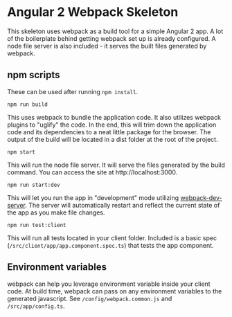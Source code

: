 # Angular 2 Webpack Skeleton
This skeleton uses webpack as a build tool for a simple Angular 2 app. A lot of the boilerplate behind getting webpack set up is already configured. A node file server is also included - it serves the built files generated by webpack.

## npm scripts
These can be used after running `npm install`.

~~~
npm run build
~~~
This uses webpack to bundle the application code. It also utilizes webpack plugins to "uglify" the code. In the end, this will trim down the application code and its dependencies to a neat little package for the browser. The output of the build will be located in a dist folder at the root of the project.

~~~
npm start
~~~
This will run the node file server. It will serve the files generated by the build command. You can access the site at http://localhost:3000.

~~~
npm run start:dev
~~~
This will let you run the app in "development" mode utilizing [webpack-dev-server](https://webpack.github.io/docs/webpack-dev-server.html). The server will automatically restart and reflect the current state of the app as you make file changes.

~~~
npm run test:client
~~~
This will run all tests located in your client folder. Included is a basic spec (`/src/client/app/app.component.spec.ts`) that tests the app component.

## Environment variables
webpack can help you leverage environment variable inside your client code. At build time, webpack can pass on any environment variables to the generated javascript. See `/config/webpack.common.js` and `/src/app/config.ts`.
